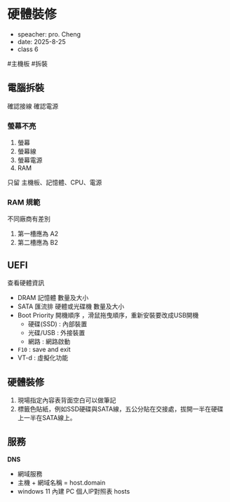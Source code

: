 #  硬體裝修
- speacher: pro. Cheng
- date: 2025-8-25
- class 6

#主機板 #拆裝

## 電腦拆裝
確認接線
確認電源


### 螢幕不亮
1. 螢幕
2. 螢幕線
3. 螢幕電源
4. RAM

只留 主機板、記憶體、CPU、電源

### RAM 規範
不同廠商有差別
1. 第一槽應為 A2
2. 第二槽應為 B2

## UEFI
查看硬體資訊
- DRAM 記憶體 數量及大小
- SATA 匯流排 硬體或光碟機 數量及大小
- Boot Priority 開機順序 ，滑鼠拖曳順序，重新安裝要改成USB開機
    - 硬碟(SSD) : 內部裝置
    - 光碟/USB : 外接裝置
    - 網路 : 網路啟動
- `F10` : save and exit
- VT-d : 虛擬化功能 

## 硬體裝修
1. 現場指定內容表背面空白可以做筆記
2. 標籤色貼紙，例如SSD硬碟與SATA線，五公分貼在交接處，拔開一半在硬碟上一半在SATA線上。


## 服務
**DNS**
- 網域服務
- 主機 + 網域名稱  = host.domain
- windows 11 內建 PC 個人IP對照表 hosts



